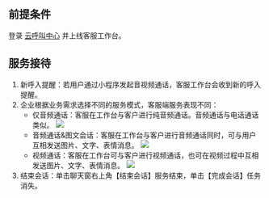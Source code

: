 ## 前提条件
登录 [云呼叫中心](https://tccc.qcloud.com/login) 并上线客服工作台。
## 服务接待
1. 新呼入提醒：若用户通过小程序发起音视频通话，客服工作台会收到新的呼入提醒。
2. 企业根据业务需求选择不同的服务模式，客服端服务表现不同：
	- 仅音频通话：客服在工作台与客户进行纯音频通话。音频通话与电话通话类似。
![](https://main.qcloudimg.com/raw/40c51d52d8c223004440c5db556c4a5b.png)
	- 音频通话&图文会话：客服在工作台与客户进行音频通话同时，可与用户互相发送图片、文字、表情消息。
![](https://main.qcloudimg.com/raw/0e4582f20c9d00351209d452bbf02e00.png)
	- 视频通话：客服在工作台可与客户进行视频通话，也可在视频过程中互相发送图片、文字、表情消息。
![](https://main.qcloudimg.com/raw/5c1c584a3673fcb7786059bd1d05e333.png)
3. 结束会话：单击聊天窗右上角【结束会话】服务结束，单击【完成会话】任务消失。
